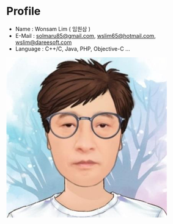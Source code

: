 # Profile
- Name : Wonsam Lim ( 임원삼 )
- E-Mail : solmaru85@gmail.com, wslim65@hotmail.com, wslim@dareesoft.com
- Language : C++/C, Java, PHP, Objective-C ...

![Cariculture](https://github.com/solmaru85/solmaru85/raw/main/images/cariculture.jpg)
